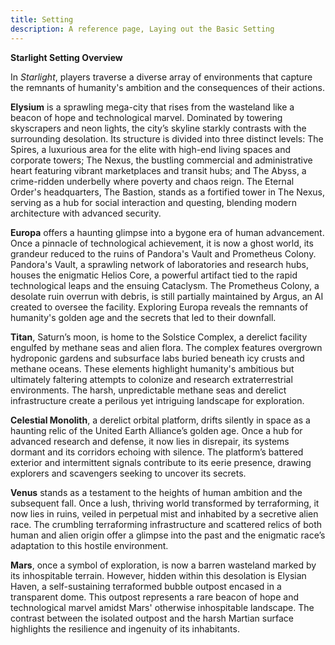 ```yaml
---
title: Setting
description: A reference page, Laying out the Basic Setting
---
```


**Starlight Setting Overview**

In *Starlight*, players traverse a diverse array of environments that capture the remnants of humanity's ambition and the consequences of their actions. 

**Elysium** is a sprawling mega-city that rises from the wasteland like a beacon of hope and technological marvel. Dominated by towering skyscrapers and neon lights, the city’s skyline starkly contrasts with the surrounding desolation. Its structure is divided into three distinct levels: The Spires, a luxurious area for the elite with high-end living spaces and corporate towers; The Nexus, the bustling commercial and administrative heart featuring vibrant marketplaces and transit hubs; and The Abyss, a crime-ridden underbelly where poverty and chaos reign. The Eternal Order's headquarters, The Bastion, stands as a fortified tower in The Nexus, serving as a hub for social interaction and questing, blending modern architecture with advanced security.

**Europa** offers a haunting glimpse into a bygone era of human advancement. Once a pinnacle of technological achievement, it is now a ghost world, its grandeur reduced to the ruins of Pandora's Vault and Prometheus Colony. Pandora's Vault, a sprawling network of laboratories and research hubs, houses the enigmatic Helios Core, a powerful artifact tied to the rapid technological leaps and the ensuing Cataclysm. The Prometheus Colony, a desolate ruin overrun with debris, is still partially maintained by Argus, an AI created to oversee the facility. Exploring Europa reveals the remnants of humanity's golden age and the secrets that led to their downfall.

**Titan**, Saturn’s moon, is home to the Solstice Complex, a derelict facility engulfed by methane seas and alien flora. The complex features overgrown hydroponic gardens and subsurface labs buried beneath icy crusts and methane oceans. These elements highlight humanity's ambitious but ultimately faltering attempts to colonize and research extraterrestrial environments. The harsh, unpredictable methane seas and derelict infrastructure create a perilous yet intriguing landscape for exploration.

**Celestial Monolith**, a derelict orbital platform, drifts silently in space as a haunting relic of the United Earth Alliance’s golden age. Once a hub for advanced research and defense, it now lies in disrepair, its systems dormant and its corridors echoing with silence. The platform’s battered exterior and intermittent signals contribute to its eerie presence, drawing explorers and scavengers seeking to uncover its secrets.

**Venus** stands as a testament to the heights of human ambition and the subsequent fall. Once a lush, thriving world transformed by terraforming, it now lies in ruins, veiled in perpetual mist and inhabited by a secretive alien race. The crumbling terraforming infrastructure and scattered relics of both human and alien origin offer a glimpse into the past and the enigmatic race’s adaptation to this hostile environment.

**Mars**, once a symbol of exploration, is now a barren wasteland marked by its inhospitable terrain. However, hidden within this desolation is Elysian Haven, a self-sustaining terraformed bubble outpost encased in a transparent dome. This outpost represents a rare beacon of hope and technological marvel amidst Mars' otherwise inhospitable landscape. The contrast between the isolated outpost and the harsh Martian surface highlights the resilience and ingenuity of its inhabitants.